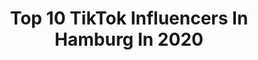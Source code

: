 ---
title: Top 10 TikTok Influencers In Hamburg In 2020
description: >-
  Find top TikTok influencers in Hamburg in 2020. Most popular hashtags: #pulverdichauf #trend #coronavirus #humor.
platform: TikTok
profiles:
  - username: "madina.gtt"
    fullname: >-
      Insta:Madina.gtt☺️
    location: "Germany"
    followers: 7361
    engagement: 1809
    commentsToLikes: 0.093181
    id: cka0ode0d38840i78vbit4mdg
    verified: false
    hashtags: "#hh, #page, #vial, #humor"
  - username: "rac_coon"
    fullname: >-
      Rac_Coon
    location: "Germany"
    followers: 18329
    engagement: 1327
    commentsToLikes: 0.073747
    id: cka85pw6iz6wu0i78xtodp9h2
    verified: false
    hashtags: "#risinginsane, #staysafe, #chipmunk, #deserved"
  - username: "nilaypraline"
    fullname: >-
      𝓝𝓲𝓵𝓪𝔂𝔂🇹🇷
    location: "Germany"
    followers: 3004
    engagement: 1258
    commentsToLikes: 0.062606
    id: ckahy5p6cy0qb0i789j7e3wx1
    verified: false
    hashtags: "#jungs, #purpleflame, #brosforlife, #wette"
  - username: "anoriiiiiii"
    fullname: >-
      :)
    location: "Germany"
    followers: 11990
    engagement: 1309
    commentsToLikes: 0.039554
    id: cka0odfyg38u50i78jzdi9p4l
    verified: false
    hashtags: "#joke, #humor, #fy, #pulverdichauf"
  - username: "quasy444"
    fullname: >-
      Quasy
    location: "Germany"
    followers: 50574
    engagement: 1349
    commentsToLikes: 0.105468
    id: ck9npuoj60olw0j782lzo5yze
    verified: false
    hashtags: "#foryo, #fypchallenge, #kreativ, #challenge"
  - username: "rwilliams_0123"
    fullname: >-
      Rolando Williams R
    location: "Germany"
    followers: 561551
    engagement: 756
    commentsToLikes: 0.034520
    id: cka7vgvrhw6lw0i78ahnmic02
    verified: false
    hashtags: "#meinerstestiktok"
  - username: "der_ede"
    fullname: >-
      ruuuedu
    location: "Germany"
    followers: 7761
    engagement: 900
    commentsToLikes: 0.048824
    id: cka83tbr5qj4x0i788wf0ah09
    verified: false
    hashtags: "#rauchen, #scheissdrauf, #200kmh, #coronavirus"
  - username: "pinar.32"
    fullname: >-
      Pınar
    location: "Germany"
    followers: 3038
    engagement: 1477
    commentsToLikes: 0.054987
    id: ck8rprgzdmxk30j783sq8npo4
    verified: false
    hashtags: "#agla, #futbol, #sarikanaryam, #12numara"
  - username: "simply_monir_hossain"
    fullname: >-
      Bollywood / Moglyix
    location: "Germany"
    followers: 48272
    engagement: 1135
    commentsToLikes: 0.083922
    id: ck9go815ozzv80j78dxf0c0na
    verified: false
    hashtags: "#tiktokglobal, #featureme, #blopper, #comedyindia"
  - username: "eddax"
    fullname: >-
      Edda
    location: "Germany"
    followers: 30533
    engagement: 1403
    commentsToLikes: 0.017971
    id: ck9rnrmi68zjc0j78t9i2uwo4
    verified: false
    hashtags: "#love, #hastduschonmal, #10fingerchallenge, #bordercolliemix"
---